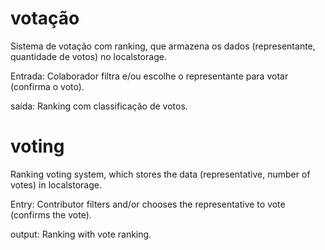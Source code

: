 # votação

Sistema de votação com ranking, que armazena os dados (representante, quantidade de votos) no localstorage.

Entrada:
Colaborador filtra e/ou escolhe o representante para votar (confirma o voto).

saída:
Ranking com classificação de votos.

# voting
Ranking voting system, which stores the data (representative, number of votes) in localstorage.

Entry:
Contributor filters and/or chooses the representative to vote (confirms the vote).

output:
Ranking with vote ranking.
